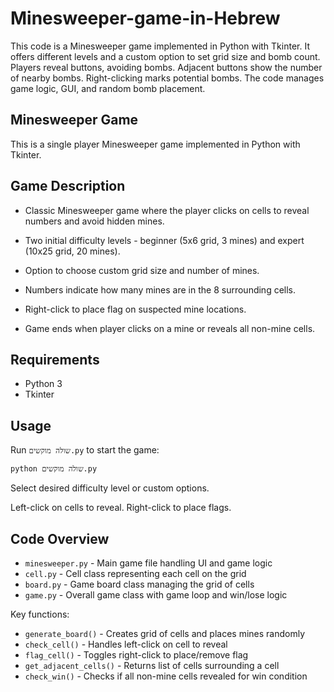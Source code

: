 # Minesweeper-game-in-Hebrew
This code is a Minesweeper game implemented in Python with Tkinter. It offers different levels and a custom option to set grid size and bomb count. Players reveal buttons, avoiding bombs. Adjacent buttons show the number of nearby bombs. Right-clicking marks potential bombs. The code manages game logic, GUI, and random bomb placement. 
## Minesweeper Game

This is a single player Minesweeper game implemented in Python with Tkinter.

## Game Description

- Classic Minesweeper game where the player clicks on cells to reveal numbers and avoid hidden mines. 

- Two initial difficulty levels - beginner (5x6 grid, 3 mines) and expert (10x25 grid, 20 mines).

- Option to choose custom grid size and number of mines.

- Numbers indicate how many mines are in the 8 surrounding cells.

- Right-click to place flag on suspected mine locations.

- Game ends when player clicks on a mine or reveals all non-mine cells.

## Requirements

- Python 3
- Tkinter

## Usage

Run `שולה מוקשים.py` to start the game:

`python שולה מוקשים.py`


Select desired difficulty level or custom options. 

Left-click on cells to reveal. Right-click to place flags.

## Code Overview

- `minesweeper.py` - Main game file handling UI and game logic
- `cell.py` - Cell class representing each cell on the grid
- `board.py` - Game board class managing the grid of cells
- `game.py` - Overall game class with game loop and win/lose logic

Key functions:

- `generate_board()` - Creates grid of cells and places mines randomly
- `check_cell()` - Handles left-click on cell to reveal  
- `flag_cell()` - Toggles right-click to place/remove flag
- `get_adjacent_cells()` - Returns list of cells surrounding a cell
- `check_win()` - Checks if all non-mine cells revealed for win condition
